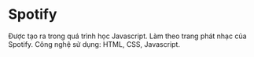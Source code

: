 # Spotify
Được tạo ra trong quá trình học Javascript. Làm theo trang phát nhạc của Spotify. Công nghệ sử dụng: HTML, CSS, Javascript.
